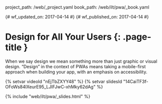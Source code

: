 project_path: /web/_project.yaml
book_path: /web/ilt/pwa/_book.yaml

{# wf_updated_on: 2017-04-14 #}
{# wf_published_on: 2017-04-14 #}

# Design for All Your Users {: .page-title }

When we say design we mean something more than just graphic or visual design.
“Design” in the context of PWAs means taking a mobile-first approach when
building your app, with an emphasis on accessibility. 

{% setvar videoId "nEjTbZXYY48" %}
{% setvar slidesId "14CaiTF3f-OFoWs84lXeurE95_LJIFJwC-xhMky62dAg" %}

{% include "web/ilt/pwa/_slides.html" %}
